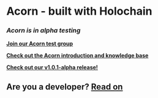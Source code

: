 # Acorn - built with Holochain

### _Acorn is in alpha testing_

[**Join our Acorn test group**](https://forms.gle/Ani18rJhDuAGv9LQ8)

[**Check out the Acorn introduction and knowledge base**](https://sprillow.gitbook.io/acorn-knowledge-base/about-acorn/what-is-acorn)

[**Check out our v1.0.1-alpha release!**](https://github.com/lightningrodlabs/acorn/releases/tag/v1.0.1-alpha)

## Are you a developer? [Read on](./DEVELOPERS.md)
